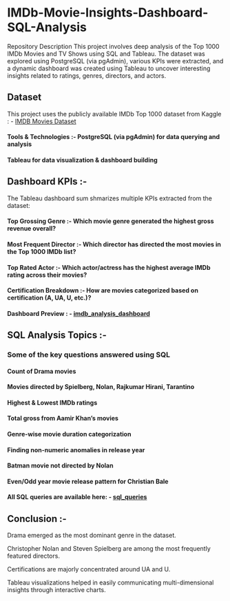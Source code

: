 # IMDb-Movie-Insights-Dashboard-SQL-Analysis
 Repository Description This project involves deep analysis of the Top 1000 IMDb Movies and TV Shows using SQL and Tableau. The dataset was explored using PostgreSQL (via pgAdmin), various KPIs were extracted, and a dynamic dashboard was created using Tableau to uncover interesting insights related to ratings, genres, directors, and actors.

## Dataset
This project uses the publicly available IMDb Top 1000 dataset from Kaggle : - <a href="https://www.kaggle.com/datasets/harshitshankhdhar/imdb-dataset-of-top-1000-movies-and-tv-shows">IMDB Movies Dataset</a>

#### Tools & Technologies :- PostgreSQL (via pgAdmin) for data querying and analysis
#### Tableau for data visualization & dashboard building
## Dashboard KPIs :- 
The Tableau dashboard sum shmarizes multiple KPIs extracted from the dataset:

#### Top Grossing Genre :- Which movie genre generated the highest gross revenue overall?
#### Most Frequent Director :- Which director has directed the most movies in the Top 1000 IMDb list?
#### Top Rated Actor :- Which actor/actress has the highest average IMDb rating across their movies?
#### Certification Breakdown :- How are movies categorized based on certification (A, UA, U, etc.)?

#### Dashboard Preview : - <a href="https://github.com/berlin007x/-IMDb-Movie-Insights-Dashboard-SQL-Analysis/blob/main/Dashboard/imdb_analysis_dashboard.PNG"> imdb_analysis_dashboard</a>


## SQL Analysis Topics :-
### Some of the key questions answered using SQL

#### Count of Drama movies
#### Movies directed by Spielberg, Nolan, Rajkumar Hirani, Tarantino
#### Highest & Lowest IMDb ratings
#### Total gross from Aamir Khan’s movies
#### Genre-wise movie duration categorization
#### Finding non-numeric anomalies in release year
#### Batman movie not directed by Nolan
#### Even/Odd year movie release pattern for Christian Bale

#### All SQL queries are available here:       - <a href="https://github.com/berlin007x/-IMDb-Movie-Insights-Dashboard-SQL-Analysis/blob/main/SQL_queries/imdb_analysis_queries.sql"> sql_queries</a>


## Conclusion :-
Drama emerged as the most dominant genre in the dataset.

Christopher Nolan and Steven Spielberg are among the most frequently featured directors.

Certifications are majorly concentrated around UA and U.

Tableau visualizations helped in easily communicating multi-dimensional insights through interactive charts.
